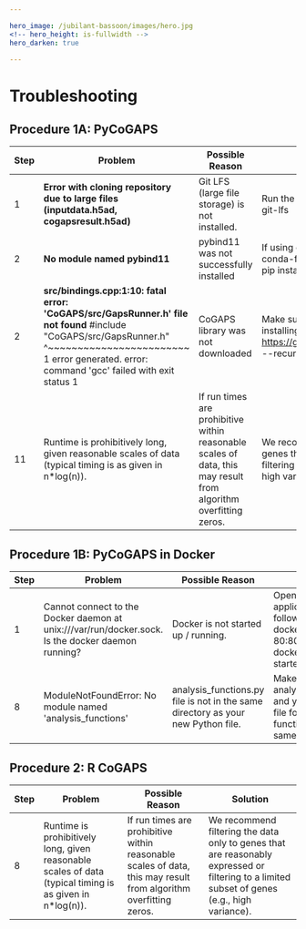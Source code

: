 ```yaml
---

hero_image: /jubilant-bassoon/images/hero.jpg
<!-- hero_height: is-fullwidth -->
hero_darken: true

---
```


# Troubleshooting

## Procedure 1A: PyCoGAPS

| **Step** | **Problem**                                                                                                                                                                                                              | **Possible Reason**                                                                                               | **Solution**                                                                                                                                 |
|----------|--------------------------------------------------------------------------------------------------------------------------------------------------------------------------------------------------------------------------|-------------------------------------------------------------------------------------------------------------------|----------------------------------------------------------------------------------------------------------------------------------------------|
| 1        | **Error with cloning repository due to large files (inputdata.h5ad, cogapsresult.h5ad)**                                                                                                                                 | Git LFS (large file storage) is not installed.                                                                    | Run the following command:  brew install git-lfs                                                                                             |
| 2        | **No module named pybind11**                                                                                                                                                                                             | pybind11 was not successfully installed                                                                           | If using conda, run: conda install -c conda-forge pybind11 Otherwise, run: pip install pybind11                                              |
| 2        | **src/bindings.cpp:1:10: fatal error: 'CoGAPS/src/GapsRunner.h' file not found** #include "CoGAPS/src/GapsRunner.h"          ^~~~~~~~~~~~~~~~~~~~~~~~~ 1 error generated. error: command 'gcc' failed with exit status 1 | CoGAPS library was not downloaded                                                                                 | Make sure you use --recursive flag when installing pycogaps.  git clone https://github.com/FertigLab/pycogaps.git --recursive                |
| 11       | Runtime is prohibitively long, given reasonable scales of data (typical timing is as given in n*log(n)).                                                                                                                 | If run times are prohibitive within reasonable scales of data, this may result from algorithm overfitting zeros.  | We recommend filtering the data only to genes that are reasonably expressed or filtering to a limited subset of genes (e.g., high variance). |

## Procedure 1B: PyCoGAPS in Docker

| **Step** | **Problem**                                                                                       | **Possible Reason**                                                               | **Solution**                                                                                                  |
|----------|---------------------------------------------------------------------------------------------------|-----------------------------------------------------------------------------------|---------------------------------------------------------------------------------------------------------------|
| 1        | Cannot connect to the Docker daemon at unix:///var/run/docker.sock. Is the docker daemon running? | Docker is not started up / running.                                               | Open the Docker application or run the following command:  docker run -d -p 80:80 docker/getting-started      |
| 8        | ModuleNotFoundError: No module named 'analysis_functions'                                         | analysis_functions.py file is not in the same directory as your new Python file.  | Make sure analysis_functions.py and your new Python file for calling the functions are in the same directory. |

## Procedure 2: R CoGAPS

| **Step** | **Problem**                                                                                              | **Possible Reason**                                                                                               | **Solution**                                                                                                                                 |
|----------|----------------------------------------------------------------------------------------------------------|-------------------------------------------------------------------------------------------------------------------|----------------------------------------------------------------------------------------------------------------------------------------------|
| 8        | Runtime is prohibitively long, given reasonable scales of data (typical timing is as given in n*log(n)). | If run times are prohibitive within reasonable scales of data, this may result from algorithm overfitting zeros.  | We recommend filtering the data only to genes that are reasonably expressed or filtering to a limited subset of genes (e.g., high variance). |
